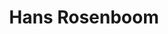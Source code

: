 ---
category: residents
layout: post
title: Hans Rosenboom
profession: furniture / interior
website: www.hansrosenboom.nl
---